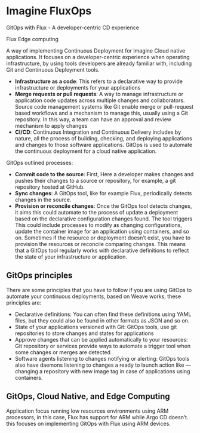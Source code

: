 # Imagine FluxOps
GitOps with Flux - A developer-centric CD experience

Flux Edge computing

A way of implementing Continuous Deployment for Imagine Cloud native applications. It focuses on a developer-centric experience when operating infrastructure, by using tools developers are already familiar with, including Git and Continuous Deployment tools.



-   **Infrastructure as a code**: This refers to a declarative way to provide infrastructure or deployments for your applications
-   **Merge requests or pull requests**: A way to manage infrastructure or application code updates across multiple changes and collaborators. Source code management systems like Git enable merge or pull-request based workflows and a mechanism to manage this, usually using a Git repository. In this way, a team can have an approval and review mechanism to apply changes
-   **CI/CD**: Continuous Integration and Continuous Delivery includes by nature, all the process of building, checking, and deploying applications and changes to those software applications. GitOps is used to automate the continuous deployment for a cloud native application.


GitOps outlined processes:

-   **Commit code to the source**: First, Here a developer makes changes and pushes their changes to a source or repository, for example, a git repository hosted at GitHub.
-   **Sync changes**: A GitOps tool, like for example Flux, periodically detects changes in the source.
-   **Provision or reconcile changes**: Once the GitOps tool detects changes, it aims this could automate to the process of update a deployment based on the declarative configuration changes found. The tool triggers This could include processes to modify as changing configurations, update the container image for an application using containers, and so on. Sometimes if the resource or deployment doesn’t exist, you have to provision the resources or reconcile comparing changes. This means that a GitOps tool regularly works with declarative definitions to reflect the state of your infrastructure or application.

## GitOps principles

There are some principles that you have to follow if you are using GitOps to automate your continuous deployments, based on Weave works, these principles are:

-   Declarative definitions: You can often find these definitions using YAML files, but they could also be found in other formats as JSON and so on.
-   State of your applications versioned with Git: GitOps tools, use git repositories to store changes and states for applications
-   Approve changes that can be applied automatically to your resources: Git repository or services provide ways to automate a trigger tool when some changes or merges are detected
-   Software agents listening to changes notifying or alerting: GitOps tools also have daemons listening to changes a ready to launch action like —changing a repository with new image tag in case of applications using containers.

## GitOps, Cloud Native, and Edge Computing

Application focus running low resources environments using ARM processors, in this case, Flux has support for ARM while Argo CD doesn’t. this focuses on implementing GitOps with Flux using ARM devices. 

